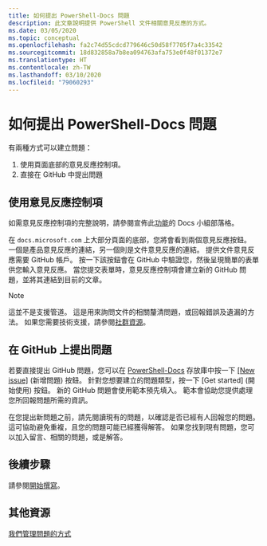 ```yaml
---
title: 如何提出 PowerShell-Docs 問題
description: 此文章說明提供 PowerShell 文件相關意見反應的方式。
ms.date: 03/05/2020
ms.topic: conceptual
ms.openlocfilehash: fa2c74d55cdcd779646c50d58f7705f7a4c33542
ms.sourcegitcommit: 18d832858a7b8ea094763afa753e0f48f01372e7
ms.translationtype: HT
ms.contentlocale: zh-TW
ms.lasthandoff: 03/10/2020
ms.locfileid: "79060293"
---
```

# <a name="how-to-file-a-powershell-docs-issue"></a>如何提出 PowerShell-Docs 問題

有兩種方式可以建立問題：

1. 使用頁面底部的意見反應控制項。
1. 直接在 GitHub 中提出問題

## <a name="using-the-feedback-controls"></a>使用意見反應控制項

如需意見反應控制項的完整說明，請參閱宣佈此[功能][feedback]的 Docs 小組部落格。

在 `docs.microsoft.com` 上大部分頁面的底部，您將會看到兩個意見反應按鈕。 一個是產品意見反應的連結，另一個則是文件意見反應的連結。 提供文件意見反應需要 GitHub 帳戶。 按一下該按鈕會在 GitHub 中驗證您，然後呈現簡單的表單供您輸入意見反應。 當您提交表單時，意見反應控制項會建立新的 GitHub 問題，並將其連結到目前的文章。

> [!NOTE]
> 這並不是支援管道。 這是用來詢問文件的相關釐清問題，或回報錯誤及遺漏的方法。 如果您需要技術支援，請參閱[社群資源](../community-support.md)。

## <a name="filing-issues-on-github"></a>在 GitHub 上提出問題

若要直接提出 GitHub 問題，您可以在 [PowerShell-Docs][docs-issues] 存放庫中按一下 [[New issue]][new-issue] \(新增問題\) 按鈕。 針對您想要建立的問題類型，按一下 [Get started]  \(開始使用\) 按鈕。 新的 GitHub 問題會使用範本預先填入。 範本會協助您提供處理您所回報問題所需的資訊。

在您提出新問題之前，請先閱讀現有的問題，以確認是否已經有人回報您的問題。 這可協助避免重複，且您的問題可能已經獲得解答。 如果您找到現有問題，您可以加入留言、相關的問題，或是解答。

## <a name="next-steps"></a>後續步驟

請參閱[開始撰寫](get-started-writing.md)。

## <a name="additional-resources"></a>其他資源

[我們管理問題的方式](managing-issues.md)

<!-- reference links -->
[feedback]: /teamblog/a-new-feedback-system-is-coming-to-docs
[new-issue]: https://github.com/MicrosoftDocs/PowerShell-Docs/issues/new/choose
[docs-issues]: https://github.com/MicrosoftDocs/PowerShell-Docs/issues
